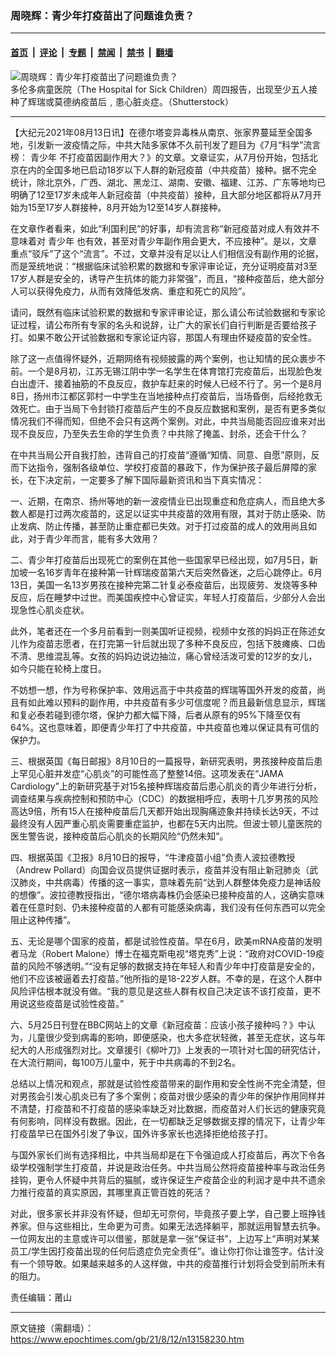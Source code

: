 ### 周晓辉：青少年打疫苗出了问题谁负责？

---

#### [首页](../../../..?n13158230) &nbsp;|&nbsp; [评论](../../../../../epoch-comment?n13158230) &nbsp;|&nbsp; [专题](../../../../../epoch-special?n13158230) &nbsp;|&nbsp; [禁闻](../../../../../epoch-news?n13158230) &nbsp;|&nbsp; [禁书](../../../../../books?n13158230) &nbsp;|&nbsp; [翻墙](https://github.com/gfw-breaker/nogfw/blob/master/README.md?n13158230)


<div><img alt="周晓辉：青少年打疫苗出了问题谁负责？" class="attachment-djy_600_400 size-djy_600_400 wp-post-image" src="https://i.epochtimes.com/assets/uploads/2021/08/id13158402-shutterstock_1906277854-600x400.jpg"/>
<div class="caption">
 多伦多病童医院（The Hospital for Sick Children）周四报告，出现至少五人接种了辉瑞或莫德纳疫苗后﹐患心脏炎症。（Shutterstock）
</div></div><hr/><div class="post_content" id="artbody" itemprop="articleBody">
 <!-- article content begin -->
 <p>
  【大纪元2021年08月13日讯】在德尔塔变异毒株从南京、张家界蔓延至全国多地，引发新一波疫情之际，中共大陆多家体不久前刊发了题目为《7月“科学”流言榜：
  <ok href="https://www.epochtimes.com/gb/tag/%E9%9D%92%E5%B0%91%E5%B9%B4.html">
   青少年
  </ok>
  不打疫苗因副作用大？》的文章。文章证实，从7月份开始，包括北京在内的全国多地已启动18岁以下人群的新冠疫苗（中共疫苗）接种。据不完全统计，除北京外，广西、湖北、黑龙江、湖南、安徽、福建、江苏、广东等地均已明确了12至17岁未成年人新冠疫苗（中共疫苗）接种，且大部分地区都将从7月开始为15至17岁人群接种，8月开始为12至14岁人群接种。
 </p>
 <p>
  在文章作者看来，如此“利国利民”的好事，却有流言称“新冠疫苗对成人有效并不意味着对
  <ok href="https://www.epochtimes.com/gb/tag/%E9%9D%92%E5%B0%91%E5%B9%B4.html">
   青少年
  </ok>
  也有效，甚至对青少年副作用会更大，不应接种”。是以，文章重点“驳斥”了这个“流言”。不过，文章并没有足以让人们相信没有副作用的论据，而是笼统地说：“根据临床试验积累的数据和专家评审论证，充分证明疫苗对3至17岁人群是安全的，诱导产生抗体的能力非常强”，而且，“接种疫苗后，绝大部分人可以获得免疫力，从而有效降低发病、重症和死亡的风险”。
 </p>
 <p>
  请问，既然有临床试验积累的数据和专家评审论证，那么请公布试验数据和专家论证过程，请公布所有专家的名头和说辞，让广大的家长们自行判断是否要给孩子打。如果不敢公开试验数据和专家论证内容，那国人有理由怀疑疫苗的安全性。
 </p>
 <p>
  除了这一点值得怀疑外，近期网络有视频披露的两个案例，也让知情的民众裹步不前。一个是8月初，江苏无锡江阴中学一名学生在体育馆打完疫苗后，出现脸色发白出虚汗、接着抽筋的不良反应，救护车赶来的时候人已经不行了。另一个是8月8日，扬州市江都区郭村一中学生在当地接种点打疫苗后，当场昏倒，后经抢救无效死亡。由于当局下令封锁打疫苗后产生的不良反应数据和案例，是否有更多类似情况我们不得而知，但绝不会只有这两个案例。对此，中共当局能否回应谁来对出现不良反应，乃至失去生命的学生负责？中共除了掩盖、封杀，还会干什么？
 </p>
 <p>
  在中共当局公开自我打脸，违背自己的打疫苗“遵循“知情、同意、自愿”原则，反而下达指令，强制各级单位、学校打疫苗的暴政下，作为保护孩子最后屏障的家长，在下决定前，一定要多了解下国际最新资讯和当下真实情况：
 </p>
 <p>
  一、近期，在南京、扬州等地的新一波疫情业已出现重症和危症病人，而且绝大多数人都是打过两次疫苗的，这足以证实中共疫苗的效用有限，其对于防止感染、防止发病、防止传播，甚至防止重症都已失效。对于打过疫苗的成人的效用尚且如此，对于青少年而言，能有多大效用？
 </p>
 <p>
  二、青少年打疫苗后出现死亡的案例在其他一些国家早已经出现，如7月5日，新加坡一名16岁青年在接种第一针辉瑞疫苗第六天后突然昏迷，之后心跳停止。6月13日，美国一名13岁男孩在接种完第二针复必泰疫苗后，出现疲劳、发烧等多种反应，后在睡梦中过世。而美国疾控中心曾证实，年轻人打疫苗后，少部分人会出现急性心肌炎症状。
 </p>
 <p>
  此外，笔者还在一个多月前看到一则美国听证视频，视频中女孩的妈妈正在陈述女儿作为疫苗志愿者，在打完第一针后就出现了多种不良反应，包括下肢瘫痪、口齿不清、思维混乱等。女孩的妈妈边说边抽泣，痛心曾经活泼可爱的12岁的女儿，如今只能在轮椅上度日。
 </p>
 <p>
  不妨想一想，作为号称保护率、效用远高于中共疫苗的辉瑞等国外开发的疫苗，尚且有如此难以预料的副作用，中共疫苗有多少可信度呢？而且最新信息显示，辉瑞和复必泰若碰到德尔塔，保护力都大幅下降，后者从原有的95%下降至仅有64%。这也意味着，即便青少年打了中共疫苗，中共疫苗也难以保证具有可信的保护力。
 </p>
 <p>
  三、根据英国《每日邮报》8月10日的一篇报导，新研究表明，男孩接种疫苗后患上罕见心脏并发症“心肌炎”的可能性高了整整14倍。这项发表在“JAMA Cardiology”上的新研究基于对15名接种辉瑞疫苗后患心肌炎的青少年进行分析，调查结果与疾病控制和预防中心（CDC）的数据相呼应，表明十几岁男孩的风险高达9倍，所有15人在接种疫苗后几天都开始出现胸痛迹象并持续长达9天，不过最终没有人因严重心肌炎需要重症监护，也都在5天内出院。但波士顿儿童医院的医生警告说，接种疫苗后心肌炎的长期风险“仍然未知”。
 </p>
 <p>
  四、根据英国《卫报》8月10日的报导，“牛津疫苗小组”负责人波拉德教授（Andrew Pollard）向国会议员提供证据时表示，疫苗并没有阻止新冠肺炎（武汉肺炎，中共病毒）传播的这一事实，意味着先前“达到人群整体免疫力是神话般的想像”。波拉德教授指出，“德尔塔病毒株仍会感染已接种疫苗的人，这确实意味着在任意时刻、仍未接种疫苗的人都有可能感染病毒，我们没有任何东西可以完全阻止这种传播”。
 </p>
 <p>
  五、无论是哪个国家的疫苗，都是试验性疫苗。早在6月，欧美mRNA疫苗的发明者马龙（Robert Malone）博士在福克斯电视“塔克秀”上说：“政府对COVID-19疫苗的风险不够透明。”“没有足够的数据支持在年轻人和青少年中打疫苗是安全的，他们不应该被逼着去打疫苗。”他所指的是18-22岁人群。不幸的是，在这个人群中风险评估根本就没有做。“我的意见是这些人群有权自己决定该不该打疫苗，更不用说这些疫苗是试验性疫苗。”
 </p>
 <p>
  六、5月25日刊登在BBC网站上的文章《新冠疫苗：应该小孩子接种吗？》中认为，儿童很少受到病毒的影响，即便感染，也大多症状轻微，甚至无症状，这与年纪大的人形成强烈对比。文章援引《柳叶刀》上发表的一项针对七国的研究估计，在大流行期间，每100万儿童中，死于中共病毒的不到2名。
 </p>
 <p>
  总结以上情况和观点，那就是试验性疫苗带来的副作用和安全性尚不完全清楚，但对男孩会引发心肌炎已有了多个案例；疫苗对很少感染的青少年的保护作用同样并不清楚，打疫苗和不打疫苗的感染率缺乏对比数据，而疫苗对人们长远的健康究竟有何影响，同样没有数据。因此，在一切都缺乏足够数据支撑的情况下，让青少年打疫苗早已在国外引发了争议，国外许多家长也选择拒绝给孩子打。
 </p>
 <p>
  与国外家长们尚有选择相比，中共当局却是在下令强迫成人打疫苗后，再次下令各级学校强制学生打疫苗，并说是政治任务。中共当局公然将疫苗接种率与政治任务挂钩，更令人怀疑中共背后的猫腻，或许保证生产疫苗企业的利润才是中共不遗余力推行疫苗的真实原因，其哪里真正管百姓的死活？
 </p>
 <p>
  对此，很多家长并非没有怀疑，但却无可奈何，毕竟孩子要上学，自己要上班挣钱养家。但与这些相比，生命更为可贵。如果无法选择躺平，那就运用智慧去抗争。一位网友出的主意或许可以借鉴，那就是拿一张“保证书”，上边写上“声明对某某员工/学生因打疫苗出现的任何后遗症负完全责任”。谁让你打你让谁签字。估计没有一个领导敢。如果越来越多的人这样做，中共的疫苗推行计划将会受到前所未有的阻力。
 </p>
 <p>
  责任编辑：莆山
 </p>
 <!-- article content end -->
 <div id="below_article_ad">
 </div>
</div>


---

原文链接（需翻墙）：https://www.epochtimes.com/gb/21/8/12/n13158230.htm